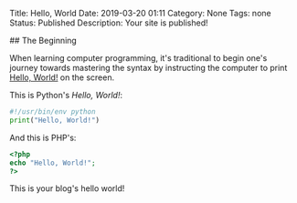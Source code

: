 Title: Hello, World
Date: 2019-03-20 01:11
Category: None
Tags: none
Status: Published
Description: Your site is published!

<section markdown="1">
## The Beginning

When learning computer programming, it's traditional to begin one's journey towards mastering the syntax by instructing the computer to print [Hello, World!](https://en.wikipedia.org/wiki/%22Hello,_World!%22_program#History) on the screen.

This is Python's *Hello, World!*:

```python
#!/usr/bin/env python
print("Hello, World!")
``` 

And this is PHP's:

```php
<?php
echo "Hello, World!";
?>
```

This is your blog's hello world!
</section>

